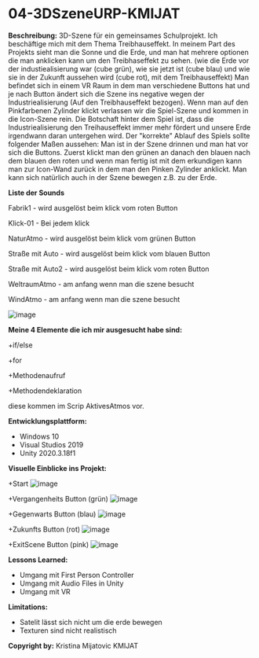 # 04-3DSzeneURP-KMIJAT

**Beschreibung:** 3D-Szene für ein gemeinsames Schulprojekt. 
Ich beschäftige mich mit dem Thema Treibhauseffekt.
In meinem Part des Projekts sieht man die Sonne und die Erde, und man hat mehrere optionen die man anklicken kann um den Treibhaseffekt zu sehen.
(wie die Erde vor der industiealisierung war (cube grün), wie sie jetzt ist (cube blau) und wie sie in der Zukunft aussehen wird (cube rot), mit dem Treibhauseffekt)
Man befindet sich in einem VR Raum in dem man verschiedene Buttons hat und je nach Button ändert sich die Szene ins negative wegen der Industriealisierung (Auf den Treibhauseffekt bezogen).
Wenn man auf den Pinkfarbenen Zylinder klickt verlassen wir die Spiel-Szene und kommen in die Icon-Szene rein.
Die Botschaft hinter dem Spiel ist, dass die Industriealisierung den Treihauseffekt immer mehr fördert und unsere Erde irgendwann daran untergehen wird.
Der "korrekte" Ablauf des Spiels sollte folgender Maßen aussehen: Man ist in der Szene drinnen und man hat vor sich die Buttons. Zuerst klickt man den grünen an danach den blauen nach dem blauen den roten und wenn man fertig ist mit dem erkundigen kann man zur Icon-Wand zurück in dem man den Pinken Zylinder anklickt. Man kann sich natürlich auch in der Szene bewegen z.B. zu der Erde.

**Liste der Sounds**

Fabrik1 - wird ausgelöst beim klick vom roten Button

Klick-01 - Bei jedem klick

NaturAtmo - wird ausgelöst beim klick vom grünen Button

Straße mit Auto - wird ausgelöst beim klick vom blauen Button

Straße mit Auto2 - wird ausgelöst beim klick vom roten Button

WeltraumAtmo - am anfang wenn man die szene besucht

WindAtmo - am anfang wenn man die szene besucht


![image](https://github.com/4ahmns-2223-Sosem/04-3DSzeneURP-KMIJAT/assets/90834524/48525088-951c-46dc-ae98-5936d3aecf29)



**Meine 4 Elemente die ich mir ausgesucht habe sind:**

+if/else

+for

+Methodenaufruf

+Methodendeklaration

diese kommen im Scrip AktivesAtmos vor.


**Entwicklungsplattform:**
+ Windows 10
+ Visual Studios 2019
+ Unity 2020.3.18f1


**Visuelle Einblicke ins Projekt:**

+Start
![image](https://github.com/4ahmns-2223-Sosem/04-3DSzeneURP-KMIJAT/assets/90834524/cb9558e4-d254-4035-8786-a9d2f95be5f3)

+Vergangenheits Button (grün)
![image](https://github.com/4ahmns-2223-Sosem/04-3DSzeneURP-KMIJAT/assets/90834524/81b7d103-b04a-4550-a8b3-d929fb75be2d)

+Gegenwarts Button (blau)
![image](https://github.com/4ahmns-2223-Sosem/04-3DSzeneURP-KMIJAT/assets/90834524/820708bc-3afb-4a2a-9c63-ad0667543d39)

+Zukunfts Button (rot)
![image](https://github.com/4ahmns-2223-Sosem/04-3DSzeneURP-KMIJAT/assets/90834524/fe581576-776a-40e2-b657-22a045a822a8)

+ExitScene Button (pink)
![image](https://github.com/4ahmns-2223-Sosem/04-3DSzeneURP-KMIJAT/assets/90834524/8e7827a0-f5ce-4e68-8cd9-5b311941c561)


**Lessons Learned:**
+ Umgang mit First Person Controller
+ Umgang mit Audio Files in Unity
+ Umgang mit VR


**Limitations:**
+ Satelit lässt sich nicht um die erde bewegen
+ Texturen sind nicht realistisch

**Copyright by:** 
Kristina Mijatovic
KMIJAT
